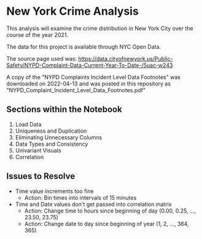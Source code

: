 # New York Crime Analysis
This analysis will examine the crime distribution in New York City over the course of the year 2021.

The data for this project is available through NYC Open Data.

The source page used was: https://data.cityofnewyork.us/Public-Safety/NYPD-Complaint-Data-Current-Year-To-Date-/5uac-w243

A copy of the "NYPD Complaints Incident Level Data Footnotes" was downloaded on 2022-04-13 and was posted in this repository as "NYPD_Complaint_Incident_Level_Data_Footnotes.pdf"


## Sections within the Notebook
1. Load Data
2. Uniqueness and Duplication
3. Eliminating Unnecessary Columns
4. Data Types and Consistency
5. Univariant Visuals
6. Correlation

## Issues to Resolve
* Time value increments too fine
  * Action: Bin times into intervals of 15 minutes
* Time and Date values don't get passed into correlation matrix
  * Action: Change time to hours since beginning of day (0.00, 0.25, ..., 23.50, 23.75)
  * Action: Change date to day since beginning of year (1, 2, ..., 364, 365)
